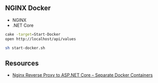 ## NGINX Docker

- NGINX
- .NET Core


```bash
cake -target=Start-Docker
open http://localhost/api/values

sh start-docker.sh
```

## Resources

- [Nginx Reverse Proxy to ASP.NET Core – Separate Docker Containers](https://www.sep.com/sep-blog/2017/02/27/nginx-reverse-proxy-to-asp-net-core-separate-docker-containers)